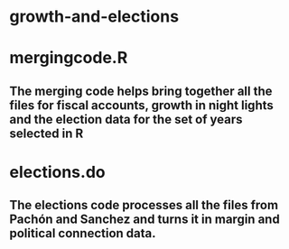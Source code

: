 # growth-and-elections
# mergingcode.R
## The merging code helps bring together all the files for fiscal accounts, growth in night lights and the election data for the set of years selected in R
# elections.do
## The elections code processes all the files from Pachón and Sanchez and turns it in margin and political connection data.
